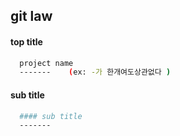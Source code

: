 
git law
-

#### top title

```` sh
  project name
  -------    (ex: -가 한개여도상관없다 )
````

#### sub title

```` sh
  #### sub title
  -------
````

